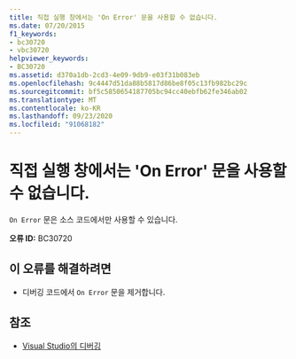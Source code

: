 ```yaml
---
title: 직접 실행 창에서는 'On Error' 문을 사용할 수 없습니다.
ms.date: 07/20/2015
f1_keywords:
- bc30720
- vbc30720
helpviewer_keywords:
- BC30720
ms.assetid: d370a1db-2cd3-4e09-9db9-e03f31b083eb
ms.openlocfilehash: 9c4447d51da88b5817d86be8f05c13fb982bc29c
ms.sourcegitcommit: bf5c5850654187705bc94cc40ebfb62fe346ab02
ms.translationtype: MT
ms.contentlocale: ko-KR
ms.lasthandoff: 09/23/2020
ms.locfileid: "91068182"
---
```

# <a name="on-error-statements-are-not-valid-in-the-immediate-window"></a>직접 실행 창에서는 'On Error' 문을 사용할 수 없습니다.

`On Error` 문은 소스 코드에서만 사용할 수 있습니다.  
  
 **오류 ID:** BC30720  
  
## <a name="to-correct-this-error"></a>이 오류를 해결하려면  
  
- 디버깅 코드에서 `On Error` 문을 제거합니다.  
  
## <a name="see-also"></a>참조

- [Visual Studio의 디버깅](/visualstudio/debugger/debugger-feature-tour)
